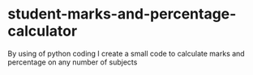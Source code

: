 # student-marks-and-percentage-calculator
By using of python coding I create a small code to calculate marks and percentage on any number of subjects
